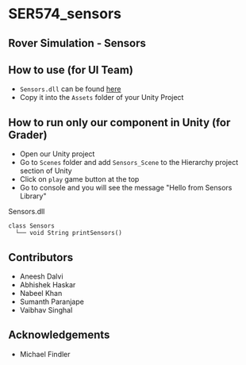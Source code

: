 # SER574_sensors

## Rover Simulation - Sensors

## How to use (for UI Team)
- `Sensors.dll` can be found [here](https://github.com/aneeshdalvi/SER574_sensors/tree/master/Assets/Scenes)
- Copy it into the `Assets` folder of your Unity Project 

## How to run only our component in Unity (for Grader)
- Open our Unity project
- Go to `Scenes` folder and add `Sensors_Scene` to the Hierarchy project section of Unity
- Click on `play` game button at the top
- Go to console and you will see the message "Hello from Sensors Library" 

Sensors.dll

```
class Sensors
  └── void String printSensors()
  ```
  
## Contributors
- Aneesh Dalvi
- Abhishek Haskar
- Nabeel Khan
- Sumanth Paranjape
- Vaibhav Singhal

## Acknowledgements
- Michael Findler
